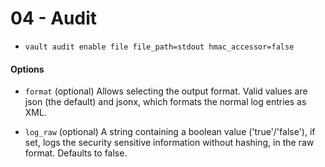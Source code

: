 # 04 - Audit
- `vault audit enable file file_path=stdout hmac_accessor=false`


#### Options
- `format` (optional) Allows selecting the output format. Valid values are json (the default) and jsonx, which formats the normal log entries as XML.

- `log_raw` (optional) A string containing a boolean value ('true'/'false'), if set, logs the security sensitive information without hashing, in the raw format. Defaults to false.